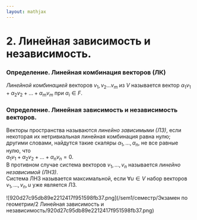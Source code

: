 ```yaml
---  
layout: mathjax  
---  
```

  
# 2. Линейная зависимость и независимость.  
  
### Определение. Линейная комбинация векторов (ЛК)  
*Линейной комбинацией* векторов $v_1, v_2\dotsc v_m$ из $V$ называется вектор  $\alpha_1 v_1 + \alpha_2 v_2 + \dotsc + \alpha_m v_m$ при $\alpha_i \in F$.  
  
### Определение. Линейная зависимость и независимость векторов.  
Векторы пространства называются *линейно зависимыми (ЛЗ)*, если некоторая их нетривиальная линейная комбинация равна нулю; другими словами, найдутся такие скаляры $\alpha_1, \dotsc, \alpha_n$, не все равные нулю, что  
$\alpha_1 v_1 + \alpha_2 v_2 + \dotsc + \alpha_n v_n = 0$.  
В противном случае система векторов $v_1, \dotsc, v_n$ называется *линейно независимой (ЛНЗ)*.  
Система ЛНЗ называется максимальной, если $\forall u \in V$ набор векторов $v_1, \dotsc, v_n, u$ уже является ЛЗ.  
  
![920d27c95db89e2212417f951598fb37.png](/sem1/семестр/Экзамен по геометрии/2 Линейная зависимость и независимость/920d27c95db89e2212417f951598fb37.png)  
